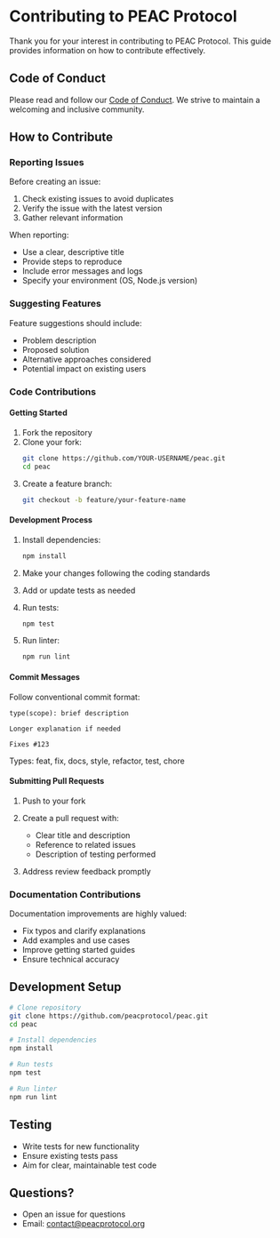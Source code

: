 # Contributing to PEAC Protocol

Thank you for your interest in contributing to PEAC Protocol. This guide provides information on how to contribute effectively.

## Code of Conduct

Please read and follow our [Code of Conduct](CODE_OF_CONDUCT.md). We strive to maintain a welcoming and inclusive community.

## How to Contribute

### Reporting Issues

Before creating an issue:

1. Check existing issues to avoid duplicates
2. Verify the issue with the latest version
3. Gather relevant information

When reporting:

- Use a clear, descriptive title
- Provide steps to reproduce
- Include error messages and logs
- Specify your environment (OS, Node.js version)

### Suggesting Features

Feature suggestions should include:

- Problem description
- Proposed solution
- Alternative approaches considered
- Potential impact on existing users

### Code Contributions

#### Getting Started

1. Fork the repository
2. Clone your fork:
   ```bash
   git clone https://github.com/YOUR-USERNAME/peac.git
   cd peac
   ```
3. Create a feature branch:
   ```bash
   git checkout -b feature/your-feature-name
   ```

#### Development Process

1. Install dependencies:

   ```bash
   npm install
   ```

2. Make your changes following the coding standards

3. Add or update tests as needed

4. Run tests:

   ```bash
   npm test
   ```

5. Run linter:
   ```bash
   npm run lint
   ```

#### Commit Messages

Follow conventional commit format:

```
type(scope): brief description

Longer explanation if needed

Fixes #123
```

Types: feat, fix, docs, style, refactor, test, chore

#### Submitting Pull Requests

1. Push to your fork
2. Create a pull request with:

   - Clear title and description
   - Reference to related issues
   - Description of testing performed

3. Address review feedback promptly

### Documentation Contributions

Documentation improvements are highly valued:

- Fix typos and clarify explanations
- Add examples and use cases
- Improve getting started guides
- Ensure technical accuracy

## Development Setup

```bash
# Clone repository
git clone https://github.com/peacprotocol/peac.git
cd peac

# Install dependencies
npm install

# Run tests
npm test

# Run linter
npm run lint
```

## Testing

- Write tests for new functionality
- Ensure existing tests pass
- Aim for clear, maintainable test code

## Questions?

- Open an issue for questions
- Email: contact@peacprotocol.org
